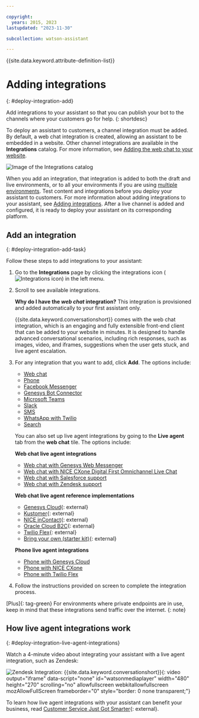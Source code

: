 ```yaml
---

copyright:
  years: 2015, 2023
lastupdated: "2023-11-30"

subcollection: watson-assistant

---
```


{{site.data.keyword.attribute-definition-list}}


# Adding integrations
{: #deploy-integration-add}

Add integrations to your assistant so that you can publish your bot to the channels where your customers go for help.
{: shortdesc}

To deploy an assistant to customers, a channel integration must be added. By default, a web chat integration is created, allowing an assistant to be embedded in a website. Other channel integrations are available in the **Integrations** catalog. For more information, see [Adding the web chat to your website](/docs/watson-assistant?topic=watson-assistant-deploy-web-chat).

![Image of the Integrations catalog](images/integrations-catalog.png)

When you add an integration, that integration is added to both the draft and live environments, or to all your environments if you are using [multiple environments](/docs/watson-assistant?topic=watson-assistant-multiple-environments). Test content and integrations before you deploy your assistant to customers. For more information about adding integrations to your assistant, see [Adding integrations](/docs/watson-assistant?topic=watson-assistant-deploy-integration-add). After a live channel is added and configured, it is ready to deploy your assistant on its corresponding platform.

## Add an integration
{: #deploy-integration-add-task}

Follow these steps to add integrations to your assistant:

1.  Go to the **Integrations** page by clicking the integrations icon (![Integrations icon](images/integrations-icon.png)) in the left menu.

1.  Scroll to see available integrations.

    **Why do I have the *web chat* integration?** This integration is provisioned and added automatically to your first assistant only.

    {{site.data.keyword.conversationshort}} comes with the web chat integration, which is an engaging and fully extensible front-end client that can be added to your website in minutes. It is designed to handle advanced conversational scenarios, including rich responses, such as images, video, and iframes, suggestions when the user gets stuck, and live agent escalation.

1.  For any integration that you want to add, click **Add**. The options include:

    - [Web chat](/docs/watson-assistant?topic=watson-assistant-deploy-web-chat)
    - [Phone](/docs/watson-assistant?topic=watson-assistant-deploy-phone)
    - [Facebook Messenger](/docs/watson-assistant?topic=watson-assistant-deploy-facebook)
    - [Genesys Bot Connector](/docs/watson-assistant?topic=watson-assistant-deploy-genesys-botconnector)
    - [Microsoft Teams](/docs/watson-assistant?topic=watson-assistant-deploy-microsoft-teams)
    - [Slack](/docs/watson-assistant?topic=watson-assistant-deploy-slack)
    - [SMS](/docs/watson-assistant?topic=watson-assistant-deploy-sms)
    - [WhatsApp with Twilio](/docs/watson-assistant?topic=watson-assistant-deploy-whatsapp)
    - [Search](/docs/watson-assistant?topic=watson-assistant-search-add)

    You can also set up live agent integrations by going to the **Live agent** tab from the **web chat** tile. The options include:

    **Web chat live agent integrations**
    - [Web chat with Genesys Web Messenger](/docs/watson-assistant?topic=watson-assistant-deploy-genesys)
    - [Web chat with NICE CXone Digital First Omnichannel Live Chat](/docs/watson-assistant?topic=watson-assistant-deploy-nice-cxone)
    - [Web chat with Salesforce support](/docs/watson-assistant?topic=watson-assistant-deploy-salesforce)
    - [Web chat with Zendesk support](/docs/watson-assistant?topic=watson-assistant-deploy-zendesk)

    **Web chat live agent reference implementations**
    - [Genesys Cloud](https://github.com/watson-developer-cloud/assistant-web-chat-service-desk-starter/tree/main/src/genesys/webChat){: external}
    - [Kustomer](https://github.com/watson-developer-cloud/assistant-web-chat-service-desk-starter/tree/main/src/kustomer/webChat){: external}
    - [NICE inContact](https://github.com/watson-developer-cloud/assistant-web-chat-service-desk-starter/tree/main/src/incontact/webChat){: external}
    - [Oracle Cloud B2C](https://github.com/watson-developer-cloud/assistant-web-chat-service-desk-starter/tree/main/src/oracle/webChat){: external}
    - [Twilio Flex](https://github.com/watson-developer-cloud/assistant-web-chat-service-desk-starter/tree/main/src/flex/webChat){: external}
    - [Bring your own (starter kit)](https://github.com/watson-developer-cloud/assistant-web-chat-service-desk-starter){: external}

    **Phone live agent integrations**
    - [Phone with Genesys Cloud](/docs/watson-assistant?topic=watson-assistant-deploy-phone-genesys)
    - [Phone with NICE CXone](/docs/watson-assistant?topic=watson-assistant-deploy-phone-nicecxone)
    - [Phone with Twilio Flex](/docs/watson-assistant?topic=watson-assistant-deploy-phone-flex)

1.  Follow the instructions provided on screen to complete the integration process.

[Plus]{: tag-green} For environments where private endpoints are in use, keep in mind that these integrations send traffic over the internet.
{: note}

## How live agent integrations work
{: #deploy-integration-live-agent-integrations}



Watch a 4-minute video about integrating your assistant with a live agent integration, such as Zendesk:

![Zendesk Integration: {{site.data.keyword.conversationshort}}](https://video.ibm.com/embed/channel/23952663/video/wa-zendesk){: video output="iframe" data-script="none" id="watsonmediaplayer" width="480" height="270" scrolling="no" allowfullscreen webkitallowfullscreen mozAllowFullScreen frameborder="0" style="border: 0 none transparent;"}

To learn how live agent integrations with your assistant can benefit your business, read [Customer Service Just Got Smarter](https://medium.com/ibm-watson/contact-center-post-394dff427c8){: external}.

